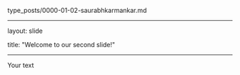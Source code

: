 type_posts/0000-01-02-saurabhkarmankar.md

---
layout: slide

title: "Welcome to our second slide!"

---
Your text
